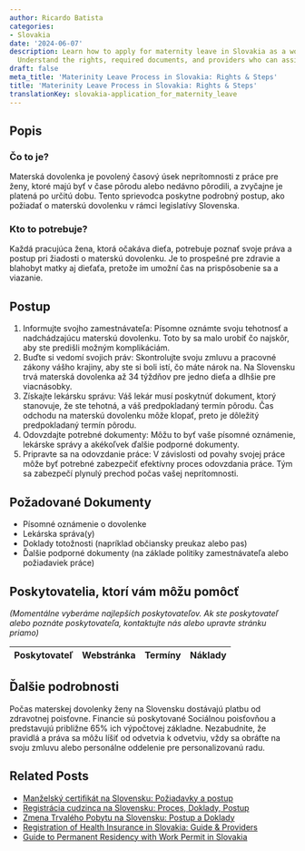 ```yaml
---
author: Ricardo Batista
categories:
- Slovakia
date: '2024-06-07'
description: Learn how to apply for maternity leave in Slovakia as a working woman.
  Understand the rights, required documents, and providers who can assist you.
draft: false
meta_title: 'Materinity Leave Process in Slovakia: Rights & Steps'
title: 'Materinity Leave Process in Slovakia: Rights & Steps'
translationKey: slovakia-application_for_maternity_leave
---
```




## Popis
### Čo to je?
Materská dovolenka je povolený časový úsek neprítomnosti z práce pre ženy, ktoré majú byť v čase pôrodu alebo nedávno pôrodili, a zvyčajne je platená po určitú dobu. Tento sprievodca poskytne podrobný postup, ako požiadať o materskú dovolenku v rámci legislatívy Slovenska.

### Kto to potrebuje?
Každá pracujúca žena, ktorá očakáva dieťa, potrebuje poznať svoje práva a postup pri žiadosti o materskú dovolenku. Je to prospešné pre zdravie a blahobyt matky aj dieťaťa, pretože im umožní čas na prispôsobenie sa a viazanie.

## Postup
1. Informujte svojho zamestnávateľa: Písomne oznámte svoju tehotnosť a nadchádzajúcu materskú dovolenku. Toto by sa malo urobiť čo najskôr, aby ste predišli možným komplikáciám.
2. Buďte si vedomí svojich práv: Skontrolujte svoju zmluvu a pracovné zákony vášho krajiny, aby ste si boli istí, čo máte nárok na. Na Slovensku trvá materská dovolenka až 34 týždňov pre jedno dieťa a dlhšie pre viacnásobky.
3. Získajte lekársku správu: Váš lekár musí poskytnúť dokument, ktorý stanovuje, že ste tehotná, a váš predpokladaný termín pôrodu. Čas odchodu na materskú dovolenku môže klopať, preto je dôležitý predpokladaný termín pôrodu.
4. Odovzdajte potrebné dokumenty: Môžu to byť vaše písomné oznámenie, lekárske správy a akékoľvek ďalšie podporné dokumenty.
5. Pripravte sa na odovzdanie práce: V závislosti od povahy svojej práce môže byť potrebné zabezpečiť efektívny proces odovzdania práce. Tým sa zabezpečí plynulý prechod počas vašej neprítomnosti.

## Požadované Dokumenty
- Písomné oznámenie o dovolenke
- Lekárska správa(y)
- Doklady totožnosti (napríklad občiansky preukaz alebo pas)
- Ďalšie podporné dokumenty (na základe politiky zamestnávateľa alebo požiadaviek práce)

## Poskytovatelia, ktorí vám môžu pomôcť
_(Momentálne vyberáme najlepších poskytovateľov. Ak ste poskytovateľ alebo poznáte poskytovateľa, kontaktujte nás alebo upravte stránku priamo)_

| Poskytovateľ    |     Webstránka  |     Termíny      |       Náklady    |
| :-------------: | :-------------: |  :-------------: | :-------------: |

## Ďalšie podrobnosti
Počas materskej dovolenky ženy na Slovensku dostávajú platbu od zdravotnej poisťovne. Financie sú poskytované Sociálnou poisťovňou a predstavujú približne 65% ich výpočtovej základne. Nezabudnite, že pravidlá a práva sa môžu líšiť od odvetvia k odvetviu, vždy sa obráťte na svoju zmluvu alebo personálne oddelenie pre personalizovanú radu.
## Related Posts

- [Manželský certifikát na Slovensku: Požiadavky a postup](https://tramitit.com/sk/guides/slovakia/vydanie_sobasneho_listu/)
- [Registrácia cudzinca na Slovensku: Proces, Doklady, Postup](https://tramitit.com/sk/guides/slovakia/registracia_cudzieho_statneho_prislusnika/)
- [Zmena Trvalého Pobytu na Slovensku: Postup a Doklady](https://tramitit.com/sk/guides/slovakia/zmena_trvaleho_pobytu/)
- [Registration of Health Insurance in Slovakia: Guide & Providers](https://tramitit.com/sk/guides/slovakia/prihlasenie_do_zdravotnej_poistovne/)
- [Guide to Permanent Residency with Work Permit in Slovakia](https://tramitit.com/sk/guides/slovakia/ziadost_o_pobyt_s_pracovnym_povolenim/)